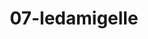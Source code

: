 ---
title: 07-ledamigelle
image: 07-ledamigelle.jpg
brand: Le-damigelle-di-Caroline-M
layout: vestito
---